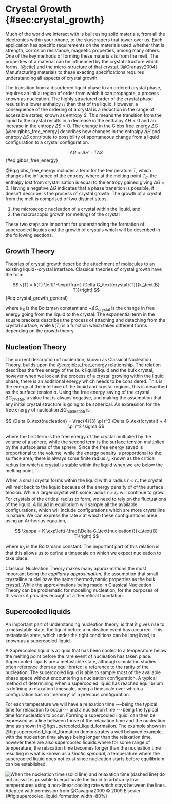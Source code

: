 # Crystal Growth {#sec:crystal_growth}

Much of the world we interact with is built using solid materials,
from all the electronics within your phone,
to the skyscrapers that tower over us.
Each application has specific requirements on the materials used
whether that is strength, corrosion resistance, magnetic properties, among many others.
One of the key methods of forming these materials is from the melt.
The properties of a material can be influenced by
the crystal structure which forms, [@cite]
and the micro-structure of that crystal. [@Granasy2004]
Manufacturing materials to these exacting specifications
requires understanding all aspects of crystal growth.

The transition from a disordered liquid phase to an ordered crystal phase,
requires an initial region of order from which it can propagate,
a process known as nucleation.
The highly structured order of the crystal phase results in
a lower enthalpy $H$ than that of the liquid.
However, a consequence of the ordering of a crystal
is a reduction in the range of accessible states,
known as entropy $S$.
This means the transition from the liquid to the crystal
results in a decrease in the enthalpy $\Delta H < 0$
and an increase in the entropy $\Delta S > 0$.
The change in the Gibbs free energy $\Delta G$ [@eq:gibbs_free_energy]
describes how changes in the enthalpy $\Delta H$ and entropy $\Delta S$
contribute to possibility of spontaneous change from
a liquid configuration to a crystal configuration.

$$ \Delta G = \Delta H + T \Delta S $$ {#eq:gibbs_free_energy}

@Eq:gibbs_free_energy includes a term for the temperature $T$,
which changes the influence of the entropy,
where at the melting point $T_m$
the enthalpy lost from crystallisation
is equal to the entropy gained
giving $\Delta G = 0$.
Having a negative $\Delta G$ indicates that a phase transition is possible,
it doesn't describe is the process of crystal growth.
The growth of a crystal from the melt
is comprised of two distinct steps,

1. the microscopic nucleation of a crystal within the liquid, and
2. the macroscopic growth (or melting) of the crystal

These two steps are important for understanding
the formation of supercooled liquids
and the growth of crystals
which will be described in the following sections.

## Growth Theory

Theories of crystal growth describe
the attachment of molecules to an existing liquid--crystal interface.
Classical theories of crystal growth have the form

$$ v(T) = k(T) \left[1-\exp{\frac{-\Delta G_\text{crystal}(T)}{k_\text{B} T}}\right] $$ {#eq:crystal_growth_general}

where $k_\text{B}$ is the Boltzman constant and
$-\Delta G_\text{crystal}$ is the change in free energy
going from the liquid to the crystal.
The exponential term in the square brackets
describes the process of attaching and detaching from the crystal surface,
while $k(T)$ is a function
which takes different forms depending on the growth theory.

## Nucleation Theory

The current description of nucleation,
known as Classical Nucleation Theory,
builds upon the @eq:gibbs_free_energy relationship.
The relation describes the free energy
of the bulk liquid liquid and the bulk crystal,
however when we look at the process of
a crystal growing within the liquid phase,
there is an additional energy
which needs to be considered.
This is the energy at the interface of
the liquid and crystal regions,
this is described as the surface tension $\sigma$.
Using the free energy saving of the crystal $\Delta G_{crystal}$,
a value that is always negative,
and making the assumption that
any initial crystal structure is going to be spherical.
An expression for the free energy of nucleation $\Delta G_\text{nucleation}$ is

$$ \Delta G_\text{nucleation} = \frac{4}{3} \pi r^3 \Delta G_\text{crystal} + 4 \pi r^2 \sigma $$

where the first term is the free energy of the crystal
multiplied by the volume of a sphere,
while the second term is the surface tension
multiplied by the surface area of the sphere.
Since the free energy saved is proportional to the volume,
while the energy penalty is proportional to the surface area,
there is always some finite radius $r_c$
known as the critical radius
for which a crystal is stable within the liquid
when we are below the melting point.

When a small crystal forms within the liquid
with a radius $r < r_c$
the crystal will melt back to the liquid
because of the energy penalty of of the surface tension.
While a larger crystal with some radius $r > r_c$
will continue to grow.
For crystals of the critical radius to form,
we need to rely on the fluctuations of the liquid.
A liquid in equilibrium will sample
all the available configurations,
which will include configurations which are
more crystalline in nature.
We can express the rate $\kappa$ at which these configurations
arise using an Arrhenius equation,

$$ \kappa = K \exp\left(-\frac{\Delta G_\text{nucleation}}{k_\text{B} T}\right) $$

where $k_\text{B}$ is the Boltzmann constant.
The important part of this relation is that this allows us
to define a timescale on which we expect nucleation to take place.

Classical Nucleation Theory makes many approximations
the most important being the *capillarity approximation*,
the assumption that small crystalline nuclei
have the same thermodynamic properties as the bulk crystal.
While the approximations being made in Classical Nucleation Theory
can be problematic for modelling nucleation,
for the purposes of this work
it provides enough of a theoretical foundation.

## Supercooled liquids

An important part of understanding nucleation theory,
is that it gives rise to a metastable state,
the liquid before a nucleation event has occurred.
This metastable state,
which under the right conditions can be long lived,
is known as a supercooled liquid.

A Supercooled liquid is a liquid
that has been cooled to a temperature below the melting point
before the rare event of nucleation has taken place.
Supercooled liquids are a metastable state,
although simulation studies often reference them as equilibrated;
a reference to the rarity of the nucleation.
The supercooled liquid is able to sample
most of the available phase space
without encountering a nucleation configuration.
A typical method of determining when a supercooled liquid
has reached equilibrium is defining a relaxation timescale,
being a timescale over which a configuration
has no 'memory' of a previous configuration.

For each temperature we will have a relaxation time
---being the typical time for relaxation to occur---
and a nucleation time
---being the typical time for nucleation to occur.
Forming a supercooled liquid,
can then be expressed as a line between those of
the relaxation time and the nucleation time
as shown in @fig:supercooled_liquid_formation.
The example shown in @fig:supercooled_liquid_formation
demonstrates a well behaved example,
with the nucleation time always
being longer than the relaxation time, however
there are also supercooled liquids
where for some range of temperature,
the relaxation time becomes longer than the nucleation time
resulting in what is known as a *kinetic spinodal*,
a temperature where the supercooled liquid does not exist
since nucleation starts before equilibrium can be established.

![When the nucleation time (solid line) and relaxation time (dashed line) do not cross
it is possible to equilibrate the liquid to arbitrarily low temperatures
using a non-linear cooling rate which stays between the lines.\
*Adapted with permission from @Cavagna2009 © 2009 Elsevier*
](../01_Introduction/figures/supercooled_liquid_formation.jpg){#fig:supercooled_liquid_formation width=80%}
